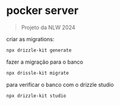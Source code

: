 # pocker server

> Projeto da NLW 2024

criar as migrations:

```bash
npx drizzle-kit generate
```

fazer a migração para o banco

```bash
npx drissle-kit migrate
```

para verificar o banco com o drizzle studio

```bash
npx drizzle-kit studio
```

